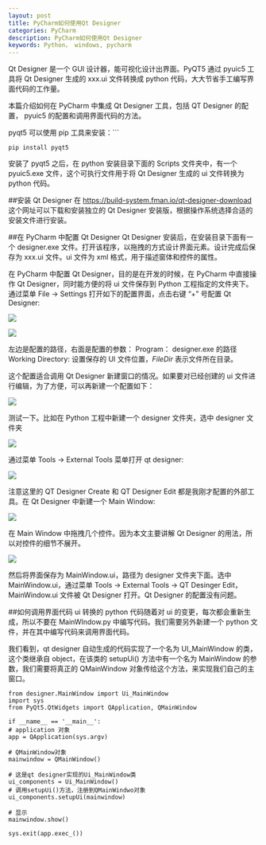 ```yaml
---
layout: post
title: PyCharm如何使用Qt Designer
categories: PyCharm
description: PyCharm如何使用Qt Designer
keywords: Python， windows, pycharm
---
```


Qt Designer 是一个 GUI 设计器，能可视化设计出界面。PyQT5 通过 pyuic5 工具将 Qt Designer 生成的 xxx.ui 文件转换成 python 代码，大大节省手工编写界面代码的工作量。

本篇介绍如何在 PyCharm 中集成 Qt Designer 工具，包括 QT Designer 的配置， pyuic5 的配置和调用界面代码的方法。

pyqt5 可以使用 pip 工具来安装：```

	pip install pyqt5
	
安装了 pyqt5 之后，在 python 安装目录下面的 Scripts 文件夹中，有一个 pyuic5.exe 文件，这个可执行文件用于将 Qt Designer 生成的 ui 文件转换为 python 代码。

##安装 Qt Designer
在 https://build-system.fman.io/qt-designer-download 这个网址可以下载和安装独立的 Qt Designer 安装版，根据操作系统选择合适的安装文件进行安装。

##在 PyCharm 中配置 Qt Designer
Qt Designer 安装后，在安装目录下面有一个 designer.exe 文件。打开该程序，以拖拽的方式设计界面元素。设计完成后保存为 xxx.ui 文件。ui 文件为 xml 格式，用于描述窗体和控件的属性。

在 PyCharm 中配置 Qt Designer，目的是在开发的时候，在 PyCharm 中直接操作 Qt Designer，同时能方便的将 ui 文件保存到 Python 工程指定的文件夹下。通过菜单 File -> Settings 打开如下的配置界面，点击右键 “+” 号配置 Qt Designer:

![](/images/posts/python/pycharmqtd.png)

![](/images/posts/python/pycharmqtd0.png)

左边是配置的路径，右面是配置的参数：
Program： designer.exe 的路径
Working Directory: 设置保存的 UI 文件位置，$FileDir$ 表示文件所在目录。

这个配置适合调用 Qt Designer 新建窗口的情况。如果要对已经创建的 ui 文件进行编辑，为了方便，可以再新建一个配置如下：

![](/images/posts/python/pycharmqtd1.png)

测试一下。比如在 Python 工程中新建一个 designer 文件夹，选中 designer 文件夹

![](/images/posts/python/pycharmqtd2.png)

通过菜单 Tools -> External Tools 菜单打开 qt designer:

![](/images/posts/python/pycharmqtd3.png)

注意这里的 QT Designer Create 和 QT Designer Edit 都是我刚才配置的外部工具。在 Qt Designer 中新建一个 Main Window:

![](/images/posts/python/pycharmqtd4.png)

在 Main Window 中拖拽几个控件。因为本文主要讲解 Qt Designer 的用法，所以对控件的细节不展开。

![](/images/posts/python/pycharmqtd5.png)

然后将界面保存为 MainWindow.ui，路径为 designer 文件夹下面。选中 MainWindow.ui，通过菜单 Tools -> External Tools -> QT Desinger Edit，MainWindow.ui 文件被 Qt Designer 打开。Qt Designer 的配置没有问题。

##如何调用界面代码
ui 转换的 python 代码随着对 ui 的变更，每次都会重新生成，所以不要在 MainWIndow.py 中编写代码。我们需要另外新建一个 python 文件，并在其中编写代码来调用界面代码。

我们看到，qt designer 自动生成的代码实现了一个名为 UI_MainWindow 的类，这个类继承自 object，在该类的 setupUi() 方法中有一个名为 MainWindow 的参数，我们需要将真正的 QMainWindow 对象传给这个方法，来实现我们自己的主窗口。

	from designer.MainWindow import Ui_MainWindow
	import sys
	from PyQt5.QtWidgets import QApplication, QMainWindow

	if __name__ == '__main__':
    # application 对象
    app = QApplication(sys.argv)
    
    # QMainWindow对象
    mainwindow = QMainWindow()
    
    # 这是qt designer实现的Ui_MainWindow类
    ui_components = Ui_MainWindow()
    # 调用setupUi()方法，注册到QMainWindwo对象
    ui_components.setupUi(mainwindow)

    # 显示
    mainwindow.show()

    sys.exit(app.exec_())

	











